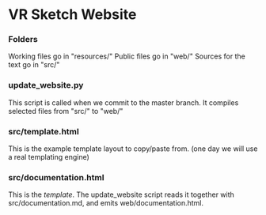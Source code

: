 # VR Sketch Website

### Folders
Working files go in "resources/"
Public files go in "web/"
Sources for the text go in "src/"

### update_website.py
This script is called when we commit to the master branch.
It compiles selected files from "src/" to "web/"

### src/template.html
This is the example template layout to copy/paste from. (one day we will use a real templating engine)

### src/documentation.html
This is the *template*.  The update_website script reads it together with
src/documentation.md, and emits web/documentation.html.
